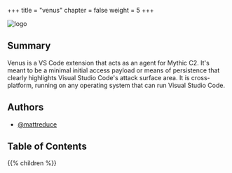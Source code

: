 +++
title = "venus"
chapter = false
weight = 5
+++

![logo](/agents/venus/venus.svg?width=200px)

## Summary

Venus is a VS Code extension that acts as an agent for Mythic C2. It's meant to 
be a minimal initial access payload or means of persistence that clearly 
highlights Visual Studio Code's attack surface area. It is cross-platform, 
running on any operating system that can run Visual Studio Code.

## Authors

- [@mattreduce](https://github.com/mattreduce)

## Table of Contents

{{% children %}}
